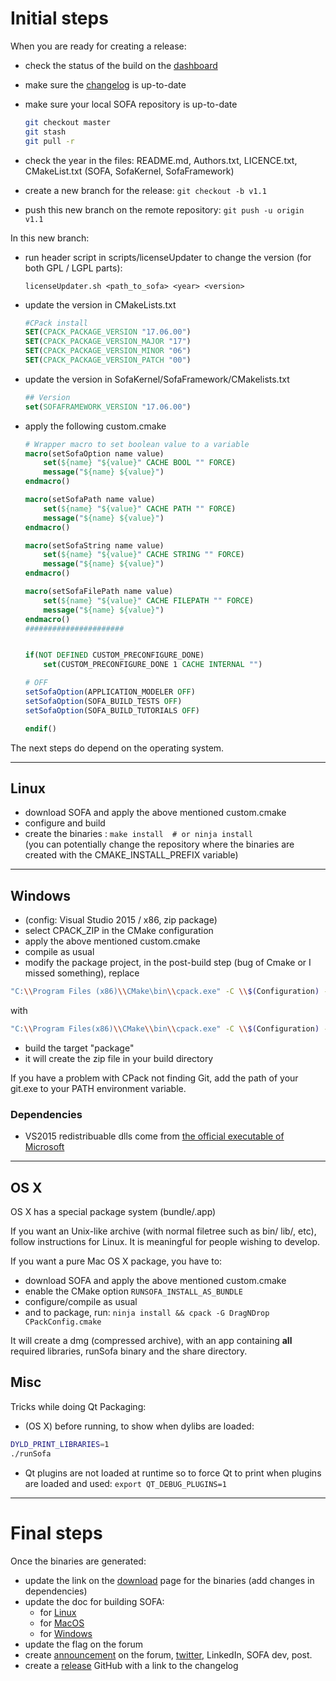 # Initial steps

When you are ready for creating a release:

*   check the status of the build on the [dashboard](http://www.sofa-framework.org/dash/)
*   make sure the [changelog](https://github.com/sofa-framework/sofa/blob/master/CHANGELOG.md) is up-to-date
*   make sure your local SOFA repository is up-to-date  
    ```bash
    git checkout master  
    git stash  
    git pull -r
    ```
    
*   check the year in the files: README.md, Authors.txt, LICENCE.txt, CMakeList.txt (SOFA, SofaKernel, SofaFramework)
*   create a new branch for the release: `git checkout -b v1.1`
*   push this new branch on the remote repository: `git push -u origin v1.1`

In this new branch:  

*   run header script in scripts/licenseUpdater to change the version (for both GPL / LGPL parts):
    ```
    licenseUpdater.sh <path_to_sofa> <year> <version>
    ```
    
*   update the version in CMakeLists.txt  
    ```cmake
    #CPack install  
    SET(CPACK_PACKAGE_VERSION "17.06.00")  
    SET(CPACK_PACKAGE_VERSION_MAJOR "17")  
    SET(CPACK_PACKAGE_VERSION_MINOR "06")  
    SET(CPACK_PACKAGE_VERSION_PATCH "00")
    ```
    
*   update the version in SofaKernel/SofaFramework/CMakelists.txt
    ```cmake
    ## Version
    set(SOFAFRAMEWORK_VERSION "17.06.00")
    ```
    
*   apply the following custom.cmake  
    ```cmake
    # Wrapper macro to set boolean value to a variable
    macro(setSofaOption name value)
        set(${name} "${value}" CACHE BOOL "" FORCE)
        message("${name} ${value}")
    endmacro()

    macro(setSofaPath name value)
        set(${name} "${value}" CACHE PATH "" FORCE)
        message("${name} ${value}")
    endmacro()

    macro(setSofaString name value)
        set(${name} "${value}" CACHE STRING "" FORCE)
        message("${name} ${value}")
    endmacro()

    macro(setSofaFilePath name value)
        set(${name} "${value}" CACHE FILEPATH "" FORCE)
        message("${name} ${value}")
    endmacro()
    ######################


    if(NOT DEFINED CUSTOM_PRECONFIGURE_DONE)
        set(CUSTOM_PRECONFIGURE_DONE 1 CACHE INTERNAL "")

    # OFF
    setSofaOption(APPLICATION_MODELER OFF)
    setSofaOption(SOFA_BUILD_TESTS OFF)
    setSofaOption(SOFA_BUILD_TUTORIALS OFF)

    endif()
    ```

The next steps do depend on the operating system.

* * * 

## Linux

*   download SOFA and apply the above mentioned custom.cmake
*   configure and build
*   create the binaries : `make install  # or ninja install`  
    (you can potentially change the repository where the binaries are created with the CMAKE_INSTALL_PREFIX variable)

* * * 

## Windows

-   (config: Visual Studio 2015 / x86, zip package)
-   select CPACK_ZIP in the CMake configuration
-   apply the above mentioned custom.cmake
-   compile as usual
-   modify the package project, in the post-build step (bug of Cmake or
    I missed something), replace  
```bash
"C:\\Program Files (x86)\\CMake\bin\\cpack.exe" -C \\$(Configuration) --config ./CPackConfig.cmake
```  
with  
```bash
"C:\\Program Files(x86)\\CMake\\bin\\cpack.exe" -C \\$(Configuration) --config ./CPackConfig.cmake -G ZIP
```  

-   build the target "package"
-   it will create the zip file in your build directory

If you have a problem with CPack not finding Git, add the path of your
git.exe to your PATH environment variable.

### Dependencies

-   VS2015 redistribuable dlls come from [the official executable of
    Microsoft](https://www.microsoft.com/en-US/download/details.aspx?id=48145)

* * * 

## OS X

OS X has a special package system (bundle/.app)

If you want an Unix-like archive (with normal filetree such as bin/
lib/, etc), follow instructions for Linux. It is meaningful for people
wishing to develop.

If you want a pure Mac OS X package, you have to:

-   download SOFA and apply the above mentioned custom.cmake
-   enable the CMake option `RUNSOFA_INSTALL_AS_BUNDLE`
-   configure/compile as usual
-   and to package, run: `ninja install && cpack -G DragNDrop CPackConfig.cmake`

It will create a dmg (compressed archive), with an app containing
**all** required libraries, runSofa binary and the share directory.

## Misc

Tricks while doing Qt Packaging:

- (OS X) before running, to show when dylibs are loaded:  
```bash
DYLD_PRINT_LIBRARIES=1
./runSofa
```
- Qt plugins are not loaded at runtime so to force Qt to print when plugins are loaded and used: `export QT_DEBUG_PLUGINS=1`

* * * 

# Final steps

Once the binaries are generated:

-   update the link on the [download](https://www.sofa-framework.org/download/) page for the binaries (add changes in dependencies)
-   update the doc for building SOFA:
    -   for [Linux](https://www.sofa-framework.org/community/doc/getting-started/build/linux/)
    -   for [MacOS](https://www.sofa-framework.org/community/doc/getting-started/build/mac-os-x/)
    -   for [Windows](https://www.sofa-framework.org/community/doc/getting-started/build/windows/)
-   update the flag on the forum
-   create [announcement](https://www.sofa-framework.org/community/forum/section/announcements-infos/) on the forum, [twitter](https://twitter.com/SofaFramework), LinkedIn, SOFA dev, post.
-   create a [release](https://github.com/sofa-framework/sofa/releases) GitHub with a link to the changelog
